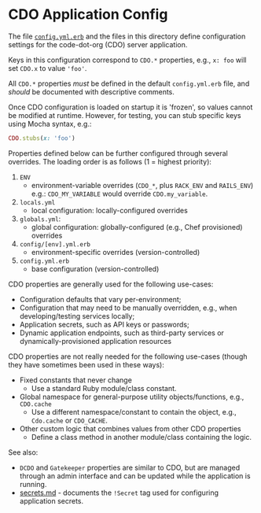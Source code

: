 # CDO Application Config

The file [`config.yml.erb`](../config.yml.erb) and the files in this directory define configuration settings for the code-dot-org (CDO) server application.

Keys in this configuration correspond to `CDO.*` properties, e.g., `x: foo` will set `CDO.x` to value `'foo'`.

All `CDO.*` properties _must_ be defined in the default `config.yml.erb` file, and _should_ be documented with descriptive comments.

Once CDO configuration is loaded on startup it is 'frozen', so values cannot be modified at runtime.
However, for testing, you can stub specific keys using Mocha syntax, e.g.:

```ruby
CDO.stubs(x: 'foo')
```

Properties defined below can be further configured through several overrides.
The loading order is as follows (1 = highest priority):

1. `ENV`
    - environment-variable overrides (`CDO_*`, plus `RACK_ENV` and `RAILS_ENV`) \
      e.g.: `CDO_MY_VARIABLE` would override `CDO.my_variable`.
2. `locals.yml`
    - local configuration: locally-configured overrides
3. `globals.yml`:
    - global configuration: globally-configured (e.g., Chef provisioned) overrides
4. `config/[env].yml.erb`
    - environment-specific overrides (version-controlled)
5. `config.yml.erb`
    - base configuration (version-controlled)

CDO properties are generally used for the following use-cases:

- Configuration defaults that vary per-environment;
- Configuration that may need to be manually overridden, e.g., when developing/testing services locally;
- Application secrets, such as API keys or passwords;
- Dynamic application endpoints, such as third-party services or dynamically-provisioned application resources

CDO properties are not really needed for the following use-cases (though they have sometimes been used in these ways):

- Fixed constants that never change
   - Use a standard Ruby module/class constant.
- Global namespace for general-purpose utility objects/functions, e.g., `CDO.cache`
   - Use a different namespace/constant to contain the object, e.g., `Cdo.cache` or `CDO_CACHE`.
- Other custom logic that combines values from other CDO properties
   - Define a class method in another module/class containing the logic.

See also:
- `DCDO` and `Gatekeeper` properties are similar to CDO,
but are managed through an admin interface and can be updated while the application is running.
- [secrets.md](secrets.md) - documents the `!Secret` tag used for configuring application secrets.
